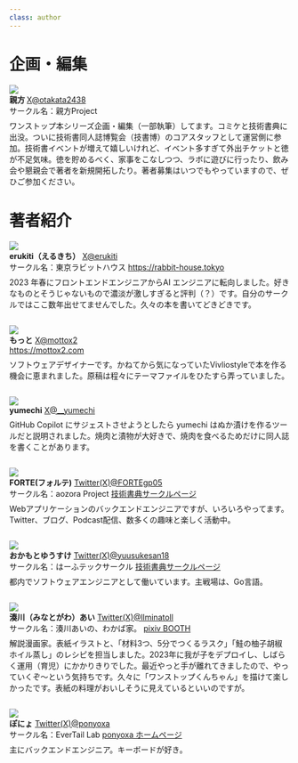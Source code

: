 ```yaml
---
class: author
---
```

# 企画・編集

<div class="author-profile">
    <img src="images/oyakata.jpg">
    <div>
        <div>
            <b>親方 </b>
            <a href="https://twitter.com/oyakata2438">X@otakata2438</a>
        </div>
        <div>
            サークル名：親方Project
        </div>
    </div>
</div>
<p style="margin-top: 0.5em; margin-bottom: 2em;">
ワンストップ本シリーズ企画・編集（一部執筆）してます。コミケと技術書典に出没。ついに技術書同人誌博覧会（技書博）のコアスタッフとして運営側に参加。技術書イベントが増えて嬉しいけれど、イベント多すぎて外出チケットと徳が不足気味。徳を貯めるべく、家事をこなしつつ、ラボに遊びに行ったり、飲み会や懇親会で著者を新規開拓したり。著者募集はいつでもやっていますので、ぜひご参加ください。
</p>

# 著者紹介

<div class="author-profile">
    <img src="images/erukiti-icon.png">
    <div>
        <div>
            <b>erukiti（えるきち）</b>
            <a href="https://twitter.com/erukiti">X@erukiti</a>
        </div>
        <div>
            サークル名：東京ラビットハウス
            <a href="https://rabbit-house.tokyo">https://rabbit-house.tokyo</a>
        </div>
    </div>
</div>
<p style="margin-top: 0.5em; margin-bottom: 2em;">
2023 年春にフロントエンドエンジニアからAI エンジニアに転向しました。好きなものとそうじゃないもので濃淡が激しすぎると評判（？）です。自分のサークルではここ数年出せてませんでした。久々の本を書いてどきどきです。
</p>

<div class="author-profile">
    <img src="images/mottox2-icon.jpeg">
    <div>
        <div>
            <b>もっと</b>
            <a href="https://twitter.com/mottox2">X@mottox2</a>
        </div>
        <div>
          <a href="https://twitter.com/mottox2">https://mottox2.com</a>
        </div>
    </div>
</div>
<p style="margin-top: 0.5em; margin-bottom: 2em;">
ソフトウェアデザイナーです。かねてから気になっていたVivliostyleで本を作る機会に恵まれました。原稿は程々にテーマファイルをひたすら弄っていました。
</p>


<div class="author-profile">
    <img src="images/yumechi_400x400.jpg">
    <div>
        <div>
            <b>yumechi</b>
            <a href="https://twitter.com/__yumechi">X@__yumechi</a>
        </div>
    </div>
</div>
<p style="margin-top: 0.5em; margin-bottom: 2em;">
GitHub Copilot にサジェストさせようとしたら yumechi はぬか漬けを作るツールだと説明されました。焼肉と漬物が大好きで、焼肉を食べるためだけに同人誌を書くことがあります。
</p>

<div class="author-profile">
    <img src="images/FORTE.jpg">
    <div>
        <div>
            <b>FORTE(フォルテ)</b>
            <a href="https://x.com/FORTEgp05">Twitter(X)@FORTEgp05</a>
        </div>
        <div>
            サークル名：aozora Project
            <a href="https://techbookfest.org/organization/30860006">技術書典サークルページ</a>
        </div>
    </div>
</div>
<p style="margin-top: 0.5em; margin-bottom: 2em;">
Webアプリケーションのバックエンドエンジニアですが、いろいろやってます。Twitter、ブログ、Podcast配信、数多くの趣味と楽しく活動中。
</p>

<div class="author-profile">
    <img src="images/yuusukesan_400_400.png">
    <div>
        <div>
            <b>おかもとゆうすけ</b>
            <a href="https://x.com/yuusukesan18">Twitter(X)@yuusukesan18</a>
        </div>
        <div>
            サークル名：はーふテックサークル
            <a href="https://techbookfest.org/organization/7pj05qVaGLL0f2HHhJGZzk">技術書典サークルページ</a>
        </div>
    </div>
</div>
<p style="margin-top: 0.5em; margin-bottom: 2em;">
都内でソフトウェアエンジニアとして働いています。主戦場は、Go言語。
</p>

<div class="author-profile">
    <img src="images/llminatoll-icon.jpg">
    <div>
        <div>
            <b>湊川（みなとがわ）あい</b>
            <a href="https://x.com/llminatoll/">Twitter(X)@llminatoll</a>
        </div>
        <div>
            サークル名：湊川あいの、わかば家。
            <a href="https://llminatoll.booth.pm/">pixiv BOOTH</a>
        </div>
    </div>
</div>
<p style="margin-top: 0.5em; margin-bottom: 2em;">
解説漫画家。表紙イラストと、「材料3つ、5分でつくるラスク」「鮭の柚子胡椒ホイル蒸し」のレシピを担当しました。2023年に我が子をデプロイし、しばらく運用（育児）にかかりきりでした。最近やっと手が離れてきましたので、やっていくぞ〜という気持ちです。久々に「ワンストップくんちゃん」を描けて楽しかったです。表紙の料理がおいしそうに見えているといいのですが。
</p>

<div class="author-profile">
    <img src="images/ponyoxa_icon.jpg">
    <div>
        <div>
            <b>ぽにょ</b>
            <a href="https://x.com/ponyoxa/">Twitter(X)@ponyoxa</a>
        </div>
        <div>
            サークル名：EverTail Lab
            <a href="https://ponyoxa.com/circle">ponyoxa ホームページ</a>
        </div>
    </div>
</div>
<p style="margin-top: 0.5em; margin-bottom: 2em;">
主にバックエンドエンジニア。キーボードが好き。
</p>

<!-- ページ数調整 -->
<br />
<br />
<br />
<br />
<br />
<br />
<br />
<br />
<br />
<br />
